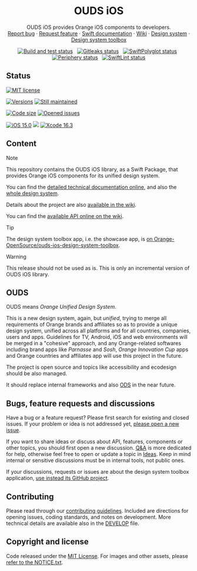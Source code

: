 <h1 align="center">OUDS iOS</h1>

<p align="center">
  OUDS iOS provides Orange iOS components to developers.
  <br>
  <a href="https://github.com/Orange-OpenSource/ouds-ios/issues/new?template=bug_report.yml" title="Open an issue on GitHub">Report bug</a>
  ·
  <a href="https://github.com/Orange-OpenSource/ouds-ios/issues/new?template=feature_request.yml" title="Open an issue on GitHub">Request feature</a>
  ·
  <a href="https://ios.unified-design-system.orange.com/documentation" title="Swift library technical documentation on GitHub Pages">Swift documentation</a>
  ·
  <a href="https://github.com/Orange-OpenSource/ouds-ios/wiki" title="Swift library wiki">Wiki</a>
  ·
  <a href="https://unified-design-system.orange.com/" title="Design system global website">Design system</a>
  ·
  <a href="https://github.com/Orange-OpenSource/ouds-ios-design-system-toolbox" title="Design system toolbox GitHub project">Design system toolbox</a>
</p>

<p align="center">
<a href="https://github.com/Orange-OpenSource/ouds-ios/actions/workflows/build-and-test.yml" title="Build and test status"><img src="https://github.com/Orange-OpenSource/ouds-ios/actions/workflows/build-and-test.yml/badge.svg" alt="Build and test status"></a>
&nbsp;
<a href="https://github.com/Orange-OpenSource/ouds-ios/actions/workflows/gitleaks-action.yml" title="Gitleaks status"><img src="https://github.com/Orange-OpenSource/ouds-ios/actions/workflows/gitleaks.yml/badge.svg" alt="Gitleaks status"></a>
&nbsp;
<a href="https://github.com/Orange-OpenSource/ouds-ios/actions/workflows/swiftpolyglot.yml" title="SwiftPolyglot status"><img src="https://github.com/Orange-OpenSource/ouds-ios/actions/workflows/swiftpolyglot.yml/badge.svg" alt="SwiftPolyglot status"></a>
&nbsp;
<a href="https://github.com/Orange-OpenSource/ouds-ios/actions/workflows/periphery.yml" title="Periphery status"><img src="https://github.com/Orange-OpenSource/ouds-ios/actions/workflows/periphery.yml/badge.svg" alt="Periphery status"></a>
&nbsp;
<a href="https://github.com/Orange-OpenSource/ouds-ios/actions/workflows/swiftlint.yml" title="SwiftLint status"><img src="https://github.com/Orange-OpenSource/ouds-ios/actions/workflows/swiftlint.yml/badge.svg" alt="SwiftLint status"></a>
</p>

## Status

[![MIT license](https://img.shields.io/github/license/Orange-OpenSource/ouds-ios?style=for-the-badge)](https://github.com/Orange-OpenSource/ouds-ios/blob/main/LICENSE)

[![Versions](https://img.shields.io/github/v/release/Orange-OpenSource/ouds-ios?label=Last%20version&style=for-the-badge)](https://github.com/Orange-OpenSource/ouds-ios/releases)
[![Still maintained](https://img.shields.io/maintenance/yes/2025?style=for-the-badge)](https://github.com/Orange-OpenSource/ouds-ios/issues?q=is%3Aissue+is%3Aclosed)

[![Code size](https://img.shields.io/github/languages/code-size/Orange-OpenSource/ouds-ios?style=for-the-badge)](https://github.com/Orange-OpenSource/ouds-ios)
[![Opened issues](https://img.shields.io/github/issues-raw/Orange-OpenSource/ouds-ios?style=for-the-badge)](https://github.com/Orange-OpenSource/ouds-ios/issues)

[![iOS 15.0](https://img.shields.io/badge/iOS-15.0-FF1AB2?style=for-the-badge)](https://developer.apple.com/support/app-store "iOS 15 supports")
[![](https://img.shields.io/endpoint?url=https%3A%2F%2Fswiftpackageindex.com%2Fapi%2Fpackages%2FOrange-OpenSource%2Fouds-ios%2Fbadge%3Ftype%3Dswift-versions&style=for-the-badge)](https://swiftpackageindex.com/Orange-OpenSource/ouds-ios)
[![Xcode 16.3](https://img.shields.io/badge/Xcode-16.3-blue?style=for-the-badge)](https://developer.apple.com/documentation/xcode-release-notes/xcode-16_3-release-notes)

## Content

> [!NOTE]
> This repository contains the OUDS iOS library, as a Swift Package, that provides Orange iOS components for its unified design system.
>
> You can find the [detailed technical documentation online](https://ios.unified-design-system.orange.com/documentation), 
> and also the [whole design system](https://unified-design-system.orange.com/).
>
> Details about the project are also [available in the wiki](https://github.com/Orange-OpenSource/ouds-ios/wiki).
>
> You can find the [available API online on the wiki](https://github.com/Orange-OpenSource/ouds-ios/wiki/01-%E2%80%90-Available-API).

> [!TIP]
> The design system toolbox app, i.e. the showcase app, is [on Orange-OpenSource/ouds-ios-design-system-toolbox](https://github.com/Orange-OpenSource/ouds-ios-design-system-toolbox).

> [!WARNING]
> This release should not be used as is. 
> This is only an incremental version of OUDS iOS library.

## OUDS

OUDS means *Orange Unified Design System*.

This is a new design system, again, but _unified_, trying to merge all requirements of Orange brands and affiliates so as to provide a unique design system, unified across all platforms and for all countries, companies, users and apps.
Guidelines for TV, Android, iOS and web environments will be merged in a "cohesive" approach, and any Orange-related softwares including brand apps like *Parnasse* and *Sosh*, *Orange Innovation Cup* apps and Orange countries and affiliates app will use this project in the future.

The project is open source and topics like accessibility and ecodesign should be also managed.

It should replace internal frameworks and also [ODS](https://github.com/Orange-OpenSource/ods-ios) in the near future.

## Bugs, feature requests and discussions

Have a bug or a feature request? Please first search for existing and closed issues. If your problem or idea is not addressed yet, [please open a new issue](https://github.com/Orange-OpenSource/ouds-ios/issues/new/choose).

If you want to share ideas or discuss about API, features, components or other topics, you should first open a new discussion.
[Q&A](https://github.com/Orange-OpenSource/ouds-ios/discussions/categories/q-a) is more dedicated for help, otherwise feel free to open or update a topic in [Ideas](https://github.com/Orange-OpenSource/ouds-ios/discussions/categories/ideas).
Keep in mind internal or sensitive discussions must be in internal tools, not public ones.

If your discussions, requests or issues are about the design system toolbox application, [use instead its GitHub project](https://github.com/Orange-OpenSource/ouds-ios-design-system-toolbox).

## Contributing

Please read through our [contributing guidelines](https://github.com/Orange-OpenSource/ouds-ios/blob/main/.github/CONTRIBUTING.md). Included are directions for opening issues, coding standards, and notes on development. More technical details are available also in the [DEVELOP](https://github.com/Orange-OpenSource/ouds-ios/blob/main/.github/DEVELOP.md) file.

## Copyright and license

Code released under the [MIT License](https://github.com/Orange-OpenSource/ouds-ios/blob/main/LICENSE).
For images and other assets, please [refer to the NOTICE.txt](https://github.com/Orange-OpenSource/ouds-ios/blob/ain/NOTICE.txt).
